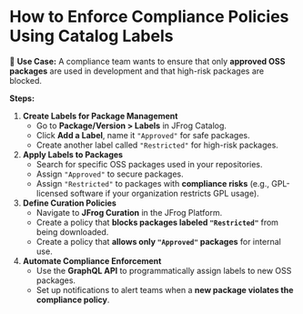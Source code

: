 # How to Enforce Compliance Policies Using Catalog Labels



📌 **Use Case:** A compliance team wants to ensure that only **approved OSS packages** are used in development and that high-risk packages are blocked.

**Steps:**

1. **Create Labels for Package Management**
   * Go to **Package/Version > Labels** in JFrog Catalog.
   * Click **Add a Label**, name it `"Approved"` for safe packages.
   * Create another label called `"Restricted"` for high-risk packages.
2. **Apply Labels to Packages**
   * Search for specific OSS packages used in your repositories.
   * Assign `"Approved"` to secure packages.
   * Assign `"Restricted"` to packages with **compliance risks** (e.g., GPL-licensed software if your organization restricts GPL usage).
3. **Define Curation Policies**
   * Navigate to **JFrog Curation** in the JFrog Platform.
   * Create a policy that **blocks packages labeled `"Restricted"`** from being downloaded.
   * Create a policy that **allows only `"Approved"` packages** for internal use.
4. **Automate Compliance Enforcement**
   * Use the **GraphQL API** to programmatically assign labels to new OSS packages.
   * Set up notifications to alert teams when a **new package violates the compliance policy**.
